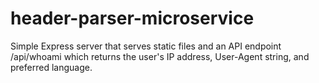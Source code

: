 # header-parser-microservice
Simple Express server that serves static files and an API endpoint /api/whoami which returns the user's IP address, User-Agent string, and preferred language.
